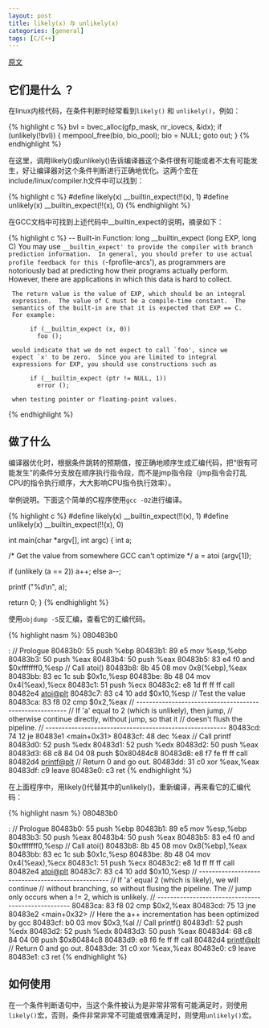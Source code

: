 ```yaml
---
layout: post
title: likely(x) 与 unlikely(x)
categories: [general]
tags: [C/C++]
---
```


[原文](https://kernelnewbies.org/FAQ/LikelyUnlikely) 

## 它们是什么 ？

在linux内核代码，在条件判断时经常看到`likely()` 和 `unlikely()`，例如：


{% highlight c %}
bvl = bvec_alloc(gfp_mask, nr_iovecs, &idx);
if (unlikely(!bvl)) {
  mempool_free(bio, bio_pool);
  bio = NULL;
  goto out;
}
{% endhighlight %}

在这里，调用likely()或unlikely()告诉编译器这个条件很有可能或者不太有可能发生，好让编译器对这个条件判断进行正确地优化。这两个宏在include/linux/compiler.h文件中可以找到：

{% highlight c %}
#define likely(x)       __builtin_expect(!!(x), 1)
#define unlikely(x)     __builtin_expect(!!(x), 0)
{% endhighlight %}

在GCC文档中可找到上述代码中__builtin_expect的说明，摘录如下：

{% highlight c %}
 -- Built-in Function: long __builtin_expect (long EXP, long C)
     You may use `__builtin_expect' to provide the compiler with branch
     prediction information.  In general, you should prefer to use
     actual profile feedback for this (`-fprofile-arcs'), as
     programmers are notoriously bad at predicting how their programs
     actually perform.  However, there are applications in which this
     data is hard to collect.

     The return value is the value of EXP, which should be an integral
     expression.  The value of C must be a compile-time constant.  The
     semantics of the built-in are that it is expected that EXP == C.
     For example:

          if (__builtin_expect (x, 0))
            foo ();

     would indicate that we do not expect to call `foo', since we
     expect `x' to be zero.  Since you are limited to integral
     expressions for EXP, you should use constructions such as

          if (__builtin_expect (ptr != NULL, 1))
            error ();

     when testing pointer or floating-point values.
{% endhighlight %}

## 做了什么

编译器优化时，根据条件跳转的预期值，按正确地顺序生成汇编代码，把“很有可能发生”的条件分支放在顺序执行指令段，而不是jmp指令段（jmp指令会打乱CPU的指令执行顺序，大大影响CPU指令执行效率）。

举例说明。下面这个简单的C程序使用`gcc -O2`进行编译。

{% highlight c %}
#define likely(x)    __builtin_expect(!!(x), 1)
#define unlikely(x)  __builtin_expect(!!(x), 0)

int main(char *argv[], int argc)
{
   int a;

   /* Get the value from somewhere GCC can't optimize */
   a = atoi (argv[1]);

   if (unlikely (a == 2))
      a++;
   else
      a--;

   printf ("%d\n", a);

   return 0;
}
{% endhighlight %}

使用`objdump -S`反汇编，查看它的汇编代码。

{% highlight nasm %}
080483b0 <main>:
 // Prologue
 80483b0:       55                      push   %ebp
 80483b1:       89 e5                   mov    %esp,%ebp
 80483b3:       50                      push   %eax
 80483b4:       50                      push   %eax
 80483b5:       83 e4 f0                and    $0xfffffff0,%esp
 //             Call atoi()
 80483b8:       8b 45 08                mov    0x8(%ebp),%eax
 80483bb:       83 ec 1c                sub    $0x1c,%esp
 80483be:       8b 48 04                mov    0x4(%eax),%ecx
 80483c1:       51                      push   %ecx
 80483c2:       e8 1d ff ff ff          call   80482e4 <atoi@plt>
 80483c7:       83 c4 10                add    $0x10,%esp
 //             Test the value
 80483ca:       83 f8 02                cmp    $0x2,%eax
 //             --------------------------------------------------------
 //             If 'a' equal to 2 (which is unlikely), then jump,
 //             otherwise continue directly, without jump, so that it
 //             doesn't flush the pipeline.
 //             --------------------------------------------------------
 80483cd:       74 12                   je     80483e1 <main+0x31>
 80483cf:       48                      dec    %eax
 //             Call printf
 80483d0:       52                      push   %edx
 80483d1:       52                      push   %edx
 80483d2:       50                      push   %eax
 80483d3:       68 c8 84 04 08          push   $0x80484c8
 80483d8:       e8 f7 fe ff ff          call   80482d4 <printf@plt>
 //             Return 0 and go out.
 80483dd:       31 c0                   xor    %eax,%eax
 80483df:       c9                      leave
 80483e0:       c3                      ret
{% endhighlight %}

在上面程序中，用likely()代替其中的unlikely()，重新编译，再来看它的汇编代码：

{% highlight nasm %}
080483b0 <main>:
 //             Prologue
 80483b0:       55                      push   %ebp
 80483b1:       89 e5                   mov    %esp,%ebp
 80483b3:       50                      push   %eax
 80483b4:       50                      push   %eax
 80483b5:       83 e4 f0                and    $0xfffffff0,%esp
 //             Call atoi()
 80483b8:       8b 45 08                mov    0x8(%ebp),%eax
 80483bb:       83 ec 1c                sub    $0x1c,%esp
 80483be:       8b 48 04                mov    0x4(%eax),%ecx
 80483c1:       51                      push   %ecx
 80483c2:       e8 1d ff ff ff          call   80482e4 <atoi@plt>
 80483c7:       83 c4 10                add    $0x10,%esp
 //             --------------------------------------------------
 //             If 'a' equal 2 (which is likely), we will continue
 //             without branching, so without flusing the pipeline. The
 //             jump only occurs when a != 2, which is unlikely.
 //             ---------------------------------------------------
 80483ca:       83 f8 02                cmp    $0x2,%eax
 80483cd:       75 13                   jne    80483e2 <main+0x32>
 //             Here the a++ incrementation has been optimized by gcc
 80483cf:       b0 03                   mov    $0x3,%al
 //             Call printf()
 80483d1:       52                      push   %edx
 80483d2:       52                      push   %edx
 80483d3:       50                      push   %eax
 80483d4:       68 c8 84 04 08          push   $0x80484c8
 80483d9:       e8 f6 fe ff ff          call   80482d4 <printf@plt>
 //             Return 0 and go out.
 80483de:       31 c0                   xor    %eax,%eax
 80483e0:       c9                      leave
 80483e1:       c3                      ret
{% endhighlight %}

## 如何使用

在一个条件判断语句中，当这个条件被认为是非常非常有可能满足时，则使用`likely()`宏，否则，条件非常非常不可能或很难满足时，则使用`unlikely()`宏。